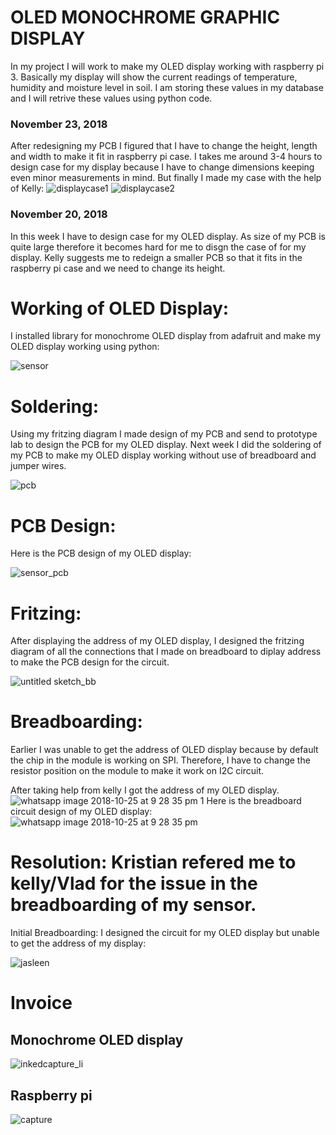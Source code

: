 OLED MONOCHROME GRAPHIC DISPLAY
===============================

In my project I will work to make my OLED display working with raspberry pi 3. Basically my display will show the current readings of temperature, humidity and moisture level in soil. I am storing these values in my database and I will retrive these values using python code.

### November 23, 2018
 After redesigning my PCB I figured that I have to change the height, length and width to make it fit in raspberry pi case. I takes me around 3-4 hours to design case for my display because I have to change dimensions keeping even minor measurements in mind. But finally I made my case with the help of Kelly:
![displaycase1](https://user-images.githubusercontent.com/43180933/48969782-86964b00-efd1-11e8-8684-c71ecbbe5580.jpeg)
![displaycase2](https://user-images.githubusercontent.com/43180933/48969788-944bd080-efd1-11e8-9d62-35fdec00699b.jpeg)


### November 20, 2018
 In this week I have to design case for my OLED display. As size of my PCB is quite large therefore it becomes hard for me to disgn the case of for my display. Kelly suggests me to redeign a smaller PCB so that it fits in the raspberry pi case and we need to change its height.

Working of OLED Display:
=======================
I installed library for monochrome OLED display from adafruit and make my OLED display working using python:

![sensor](https://user-images.githubusercontent.com/43180933/48816773-7f411a00-ed11-11e8-8dbb-e1c458ded3bb.jpg)

Soldering:
===========
Using my fritzing diagram I made design of my PCB and send to prototype lab to design the PCB for my OLED display. Next week I did the soldering of my PCB to make my OLED display working without use of breadboard and jumper wires.

![pcb](https://user-images.githubusercontent.com/43180933/48099161-b5987880-e1ec-11e8-977b-598e06d49b42.jpg)

PCB Design:
===========
Here is the PCB design of my OLED display:

![sensor_pcb](https://user-images.githubusercontent.com/43180933/48093062-4dda3180-e1dc-11e8-9711-40fb660170dd.jpg)

Fritzing:
=========

After displaying the address of my OLED display, I designed the fritzing diagram of all the connections that I made on breadboard to diplay address to make the PCB design for the circuit.

![untitled sketch_bb](https://user-images.githubusercontent.com/43180933/47751096-43adb580-dc67-11e8-9d7b-385b1a163744.png)

Breadboarding:
==============
Earlier I was unable to get the address of OLED display because by default the chip in the module is working on SPI. Therefore, I have to change the resistor position on the module to make it work on I2C circuit.

After taking help from kelly I got the address of my OLED display.
![whatsapp image 2018-10-25 at 9 28 35 pm 1](https://user-images.githubusercontent.com/43180933/47597854-9df60000-d961-11e8-80e7-67cb6ff353da.jpeg)
Here is the breadboard circuit design of my OLED display:
![whatsapp image 2018-10-25 at 9 28 35 pm](https://user-images.githubusercontent.com/43180933/47597862-b239fd00-d961-11e8-960c-9d9d833bcc54.jpeg)

# Resolution: Kristian refered me to kelly/Vlad for the issue in the breadboarding of my sensor.
Initial Breadboarding: I designed the circuit for my OLED display but unable to get the address of my display:

![jasleen](https://user-images.githubusercontent.com/43180933/47393750-5b78bd00-d6ee-11e8-85c5-c7e02b80b463.jpg)

# Invoice
## Monochrome OLED display
![inkedcapture_li](https://user-images.githubusercontent.com/43180933/46378961-4ec2f500-c66b-11e8-9ca0-0cf130a3aa82.jpg)

## Raspberry pi
![capture](https://user-images.githubusercontent.com/43180933/46379019-83cf4780-c66b-11e8-83dd-57b97c93632f.PNG)
